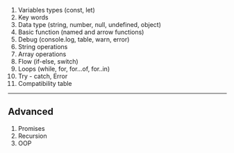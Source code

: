 
1. Variables types (const, let)
2. Key words
3. Data type (string, number, null, undefined, object)
4. Basic function (named and arrow functions)
5. Debug (console.log, table, warn, error)
6. String operations
7. Array operations
8. Flow (if-else, switch)
9. Loops (while, for, for...of, for..in)
10. Try - catch, Error
11. Compatibility table 

--- 
## Advanced

1. Promises
2. Recursion
3. OOP
